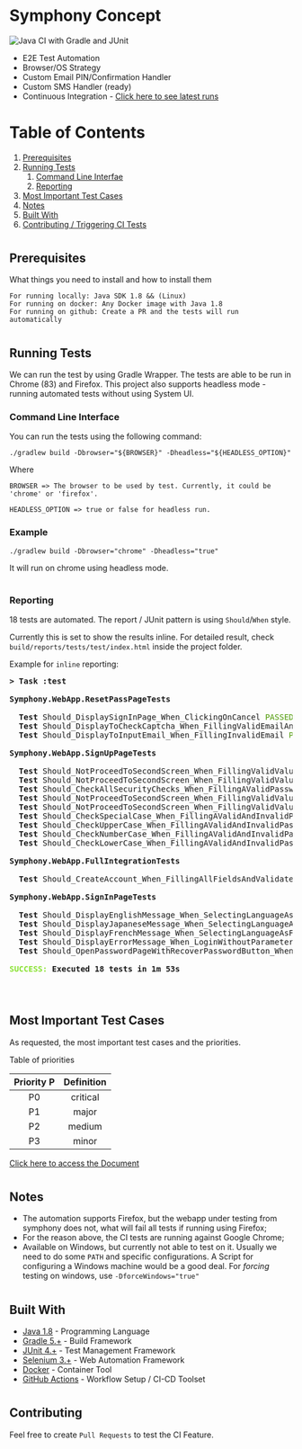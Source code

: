 # Symphony Concept

![Java CI with Gradle and JUnit](https://github.com/KelvinKSPS/symphony-concept/workflows/Java%20CI%20with%20Gradle%20and%20JUnit/badge.svg?branch=master)



* E2E Test Automation
* Browser/OS Strategy
* Custom Email PIN/Confirmation Handler
* Custom SMS Handler (ready)
* Continuous Integration - [Click here to see latest runs](https://github.com/KelvinKSPS/symphony-concept/actions/)

#

# Table of Contents

1. [Prerequisites](#prerequisites)
2. [Running Tests](#running-tests)
    1. [Command Line Interfae](#command-line-interface)
    2. [Reporting](#reporting)
3. [Most Important Test Cases](#most-important-test-cases)
4. [Notes](#notes)
5. [Built With](#built-with)
6. [Contributing / Triggering CI Tests](#contributing)

# 
## Prerequisites

What things you need to install and how to install them

```
For running locally: Java SDK 1.8 && (Linux)
For running on docker: Any Docker image with Java 1.8
For running on github: Create a PR and the tests will run automatically
```

#

## Running Tests

We can run the test by using Gradle Wrapper. The tests are able to be run in Chrome (83) and Firefox. This project also supports headless mode - running automated tests without using System UI.

### Command Line Interface

You can run the tests using the following command:

```
./gradlew build -Dbrowser="${BROWSER}" -Dheadless="${HEADLESS_OPTION}"
```

Where

```
BROWSER => The browser to be used by test. Currently, it could be 'chrome' or 'firefox'.

HEADLESS_OPTION => true or false for headless run.
```

### Example


```
./gradlew build -Dbrowser="chrome" -Dheadless="true"
```

It will run on chrome using headless mode.


#
### Reporting

18 tests are automated. The report / JUnit pattern is using `Should`/`When` style.

Currently this is set to show the results inline.
For detailed result, check `build/reports/tests/test/index.html` inside the project folder.

Example for `inline` reporting:

<pre><b>&gt; Task :test</b>

<b>Symphony.WebApp.ResetPassPageTests</b>

<b>  Test </b>Should_DisplaySignInPage_When_ClickingOnCancel<font color="#4E9A06"> PASSED</font><font color="#CC0000"> (4.2s)</font>
<b>  Test </b>Should_DisplayToCheckCaptcha_When_FillingValidEmailAndConfirming<font color="#4E9A06"> PASSED</font><font color="#CC0000"> (4.9s)</font>
<b>  Test </b>Should_DisplayToInputEmail_When_FillingInvalidEmail<font color="#4E9A06"> PASSED</font><font color="#CC0000"> (2.8s)</font>

<b>Symphony.WebApp.SignUpPageTests</b>

<b>  Test </b>Should_NotProceedToSecondScreen_When_FillingValidValuesAndInvalidEmail<font color="#4E9A06"> PASSED</font><font color="#CC0000"> (5.9s)</font>
<b>  Test </b>Should_NotProceedToSecondScreen_When_FillingValidValuesAndInvalidPassword<font color="#4E9A06"> PASSED</font><font color="#CC0000"> (3.4s)</font>
<b>  Test </b>Should_CheckAllSecurityChecks_When_FillingAValidPassword<font color="#4E9A06"> PASSED</font><font color="#CC0000"> (5.2s)</font>
<b>  Test </b>Should_NotProceedToSecondScreen_When_FillingValidValuesAndInvalidLastName<font color="#4E9A06"> PASSED</font><font color="#CC0000"> (5.5s)</font>
<b>  Test </b>Should_NotProceedToSecondScreen_When_FillingValidValuesAndInvalidFirstName<font color="#4E9A06"> PASSED</font><font color="#CC0000"> (3.9s)</font>
<b>  Test </b>Should_CheckSpecialCase_When_FillingAValidAndInvalidPassword<font color="#4E9A06"> PASSED</font><font color="#CC0000"> (3.2s)</font>
<b>  Test </b>Should_CheckUpperCase_When_FillingAValidAndInvalidPassword<font color="#4E9A06"> PASSED</font><font color="#CC0000"> (3.3s)</font>
<b>  Test </b>Should_CheckNumberCase_When_FillingAValidAndInvalidPassword<font color="#4E9A06"> PASSED</font><font color="#CC0000"> (3.3s)</font>
<b>  Test </b>Should_CheckLowerCase_When_FillingAValidAndInvalidPassword<font color="#4E9A06"> PASSED</font><font color="#CC0000"> (5s)</font>

<b>Symphony.WebApp.FullIntegrationTests</b>

<b>  Test </b>Should_CreateAccount_When_FillingAllFieldsAndValidateEmailAndSMS<font color="#4E9A06"> PASSED</font><font color="#CC0000"> (43.2s)</font>

<b>Symphony.WebApp.SignInPageTests</b>

<b>  Test </b>Should_DisplayEnglishMessage_When_SelectingLanguageAsEnglishAfterItWasFrench<font color="#4E9A06"> PASSED</font><font color="#CC0000"> (3.3s)</font>
<b>  Test </b>Should_DisplayJapaneseMessage_When_SelectingLanguageAsJapanese<font color="#4E9A06"> PASSED</font><font color="#CC0000"> (4.8s)</font>
<b>  Test </b>Should_DisplayFrenchMessage_When_SelectingLanguageAsFrench<font color="#4E9A06"> PASSED</font><font color="#CC0000"> (4.8s)</font>
<b>  Test </b>Should_DisplayErrorMessage_When_LoginWithoutParameters<font color="#4E9A06"> PASSED</font><font color="#CC0000"> (2.7s)</font>
<b>  Test </b>Should_OpenPasswordPageWithRecoverPasswordButton_When_ClickingPasswordLink<font color="#4E9A06"> PASSED</font><font color="#CC0000"> (2.7s)</font>

<font color="#8AE234"><b>SUCCESS: </b></font><b>Executed 18 tests in 1m 53s</b>


</pre>
#

## Most Important Test Cases

As requested, the most important test cases and the priorities.

Table of priorities

| Priority P    |  Definition|
| :-------------: |:-------------:| 
| P0            | critical      | 
| P1            | major         | 
| P2            | medium        | 
| P3            | minor        | 


[Click here to access the Document](https://docs.google.com/spreadsheets/d/1n6v_yfHQ5lDrcMHfSU6pgaccQP3cBnX0ZOf6QnaLjNU/edit?usp=sharing)

#
## Notes

* The automation supports Firefox, but the webapp under testing from symphony does not, what will fail all tests if running using Firefox;
* For the reason above, the CI tests are running against Google Chrome;
* Available on Windows, but currently not able to test on it. Usually we need to do some `PATH` and specific configurations. A Script for configuring a Windows machine would be a good deal. For *forcing* testing on windows, use `-DforceWindows="true"`
 
#
## Built With

* [Java 1.8](www.java.com) - Programming Language
* [Gradle 5.+](gradle.org) - Build Framework
* [JUnit 4.+](junit.org) - Test Management Framework
* [Selenium 3.+](selenium.dev) - Web Automation Framework
* [Docker](docker.com) - Container Tool
* [GitHub Actions](github.com/features/actions) - Workflow Setup / CI-CD Toolset

#
## Contributing

Feel free to create `Pull Requests` to test the CI Feature.
